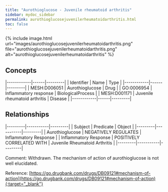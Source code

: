 ```yaml
---
title: "Aurothioglucose - Juvenile rheumatoid arthritis"
sidebar: mydoc_sidebar
permalink: aurothioglucosejuvenilerheumatoidarthritis.html
toc: false 
---
```


{% include image.html url="images/aurothioglucosejuvenilerheumatoidarthritis.png" file="aurothioglucosejuvenilerheumatoidarthritis.png" alt="aurothioglucosejuvenilerheumatoidarthritis" %}

## Concepts

|------------|------|---------|
| Identifier | Name | Type    |
|------------|------|---------|
| MESH:D006051 | Aurothioglucose | Drug |
| GO:0006954 | Inflammatory response | BiologicalProcess |
| MESH:D001171 | Juvenile rheumatoid arthritis | Disease |
|------------|------|---------|

## Relationships

|---------|-----------|---------|
| Subject | Predicate | Object  |
|---------|-----------|---------|
| Aurothioglucose | NEGATIVELY REGULATES | Inflammatory Response |
| Inflammatory Response | POSITIVELY CORRELATED WITH | Juvenile Rheumatoid Arthritis |
|---------|-----------|---------|

Comment: Withdrawn. The mechanism of action of aurothioglucose is not well elucidated.

Reference: [https://go.drugbank.com/drugs/DB09121#mechanism-of-action](https://go.drugbank.com/drugs/DB09121#mechanism-of-action){:target="_blank"}